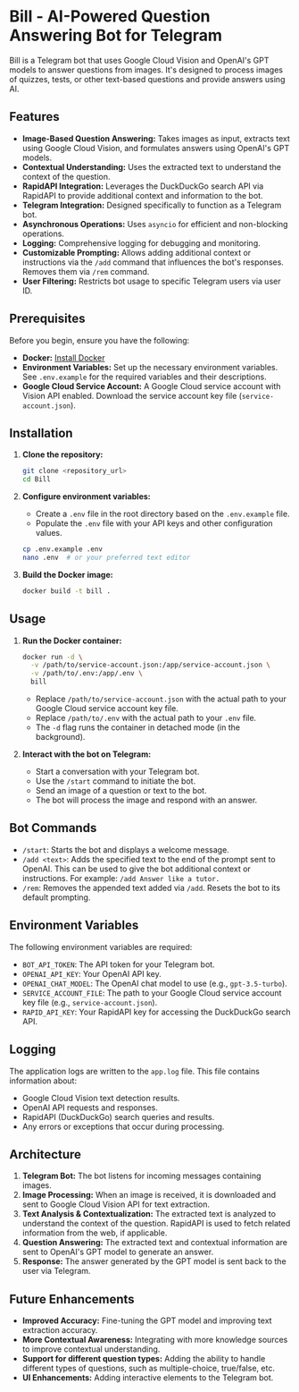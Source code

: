 # Bill - AI-Powered Question Answering Bot for Telegram

Bill is a Telegram bot that uses Google Cloud Vision and OpenAI's GPT models to
answer questions from images. It's designed to process images of quizzes, tests,
or other text-based questions and provide answers using AI.

## Features

- **Image-Based Question Answering:** Takes images as input, extracts text using
  Google Cloud Vision, and formulates answers using OpenAI's GPT models.
- **Contextual Understanding:** Uses the extracted text to understand the
  context of the question.
- **RapidAPI Integration:** Leverages the DuckDuckGo search API via RapidAPI to
  provide additional context and information to the bot.
- **Telegram Integration:** Designed specifically to function as a Telegram bot.
- **Asynchronous Operations:** Uses `asyncio` for efficient and non-blocking
  operations.
- **Logging:** Comprehensive logging for debugging and monitoring.
- **Customizable Prompting:** Allows adding additional context or instructions
  via the `/add` command that influences the bot's responses. Removes them via
  `/rem` command.
- **User Filtering:** Restricts bot usage to specific Telegram users via user
  ID.

## Prerequisites

Before you begin, ensure you have the following:

- **Docker:** [Install Docker](https://docs.docker.com/get-docker/)
- **Environment Variables:** Set up the necessary environment variables. See
  `.env.example` for the required variables and their descriptions.
- **Google Cloud Service Account:** A Google Cloud service account with Vision
  API enabled. Download the service account key file (`service-account.json`).

## Installation

1.  **Clone the repository:**

    ```bash
    git clone <repository_url>
    cd Bill
    ```

2.  **Configure environment variables:**

    - Create a `.env` file in the root directory based on the `.env.example`
      file.
    - Populate the `.env` file with your API keys and other configuration
      values.

    ```bash
    cp .env.example .env
    nano .env  # or your preferred text editor
    ```

3.  **Build the Docker image:**

    ```bash
    docker build -t bill .
    ```

## Usage

1.  **Run the Docker container:**

    ```bash
    docker run -d \
      -v /path/to/service-account.json:/app/service-account.json \
      -v /path/to/.env:/app/.env \
      bill
    ```

    - Replace `/path/to/service-account.json` with the actual path to your
      Google Cloud service account key file.
    - Replace `/path/to/.env` with the actual path to your `.env` file.
    - The `-d` flag runs the container in detached mode (in the background).

2.  **Interact with the bot on Telegram:**

    - Start a conversation with your Telegram bot.
    - Use the `/start` command to initiate the bot.
    - Send an image of a question or text to the bot.
    - The bot will process the image and respond with an answer.

## Bot Commands

- `/start`: Starts the bot and displays a welcome message.
- `/add <text>`: Adds the specified text to the end of the prompt sent to
  OpenAI. This can be used to give the bot additional context or instructions.
  For example: `/add Answer like a tutor.`
- `/rem`: Removes the appended text added via `/add`. Resets the bot to its
  default prompting.

## Environment Variables

The following environment variables are required:

- `BOT_API_TOKEN`: The API token for your Telegram bot.
- `OPENAI_API_KEY`: Your OpenAI API key.
- `OPENAI_CHAT_MODEL`: The OpenAI chat model to use (e.g., `gpt-3.5-turbo`).
- `SERVICE_ACCOUNT_FILE`: The path to your Google Cloud service account key file
  (e.g., `service-account.json`).
- `RAPID_API_KEY`: Your RapidAPI key for accessing the DuckDuckGo search API.

## Logging

The application logs are written to the `app.log` file. This file contains
information about:

- Google Cloud Vision text detection results.
- OpenAI API requests and responses.
- RapidAPI (DuckDuckGo) search queries and results.
- Any errors or exceptions that occur during processing.

## Architecture

1.  **Telegram Bot:** The bot listens for incoming messages containing images.
2.  **Image Processing:** When an image is received, it is downloaded and sent
    to Google Cloud Vision API for text extraction.
3.  **Text Analysis & Contextualization:** The extracted text is analyzed to
    understand the context of the question. RapidAPI is used to fetch related
    information from the web, if applicable.
4.  **Question Answering:** The extracted text and contextual information are
    sent to OpenAI's GPT model to generate an answer.
5.  **Response:** The answer generated by the GPT model is sent back to the user
    via Telegram.

## Future Enhancements

- **Improved Accuracy:** Fine-tuning the GPT model and improving text extraction
  accuracy.
- **More Contextual Awareness:** Integrating with more knowledge sources to
  improve contextual understanding.
- **Support for different question types:** Adding the ability to handle
  different types of questions, such as multiple-choice, true/false, etc.
- **UI Enhancements:** Adding interactive elements to the Telegram bot.
